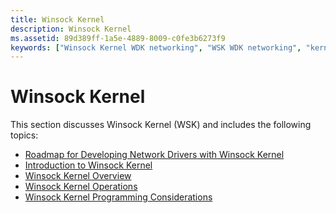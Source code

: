 ```yaml
---
title: Winsock Kernel
description: Winsock Kernel
ms.assetid: 89d389ff-1a5e-4889-8009-c0fe3b6273f9
keywords: ["Winsock Kernel WDK networking", "WSK WDK networking", "kernel-mode NPI WDK Winsock Kernel", "NPI WDK Winsock Kernel", "sockets WDK Winsock Kernel"]
---
```


# Winsock Kernel


This section discusses Winsock Kernel (WSK) and includes the following topics:

-   [Roadmap for Developing Network Drivers with Winsock Kernel](roadmap-for-developing-network-drivers-with-winsock-kernel.md)
-   [Introduction to Winsock Kernel](introduction-to-winsock-kernel.md)
-   [Winsock Kernel Overview](winsock-kernel-overview.md)
-   [Winsock Kernel Operations](winsock-kernel-operations.md)
-   [Winsock Kernel Programming Considerations](winsock-kernel-programming-considerations.md)

 

 






